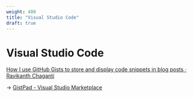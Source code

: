 ```yaml
---
weight: 400
title: "Visual Studio Code"
draft: true
---
```


# Visual Studio Code

[How I use GitHub Gists to store and display code snippets in blog posts · Ravikanth Chaganti](https://ravichaganti.com/blog/how-i-use-gists-to-store-and-display-code-snippets-in-blog-posts/)

→
[GistPad - Visual Studio Marketplace](https://marketplace.visualstudio.com/items?itemName=vsls-contrib.gistfs)
